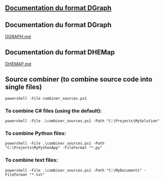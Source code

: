 ## [Documentation du format DGraph](DGenesis/readme.md)

## Documentation du format DGraph
[DGRAPH.md](DGRAPH.md)

## Documentation du format DHEMap
[DHEMAP.md](DHEMAP.md)

## Source combiner (to combine source code into single files)

```
powershell -File combiner_sources.ps1
```

### To combine C# files (using the default):

```
powershell -File .\combiner_sources.ps1 -Path "C:\Projects\MySolution"
```

### To combine Python files:

```
powershell -File .\combiner_sources.ps1 -Path "C:\Projects\MyPythonApp" -FileFormat "*.py"
```

### To combine text files:

```
powershell -File .\combiner_sources.ps1 -Path "C:\MyDocuments" -FileFormat "*.txt"
```
